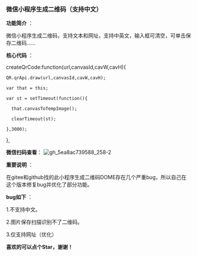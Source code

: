 ###  **微信小程序生成二维码（支持中文）** 
 **功能简介** ：

微信小程序生成二维码，支持文本和网址，支持中英文，输入框可清空，可单击保存二维码......


**核心代码** ：

 createQrCode:function(url,canvasId,cavW,cavH){
    
    QR.qrApi.draw(url,canvasId,cavW,cavH);

    var that = this;
    
    var st = setTimeout(function(){

      that.canvasToTempImage();

      clearTimeout(st);
    
    },3000);
    
  },


 **微信扫码查看**：
![gh_5ea8ac739588_258-2](https://user-images.githubusercontent.com/42396365/208229217-f32b8129-086b-4374-8e3b-c35fa7f3e898.jpg)



 **重要说明** ：

 在gitee和github找的此小程序生成二维码DOME存在几个严重bug，所以自己在这个版本修复bug并优化了部分功能。



  **bug如下** ：

 1.不支持中文。

 2.图片保存扫描识别不了二维码。

 3.仅支持网址（优化）

  **喜欢的可以点个Star，谢谢！** 


